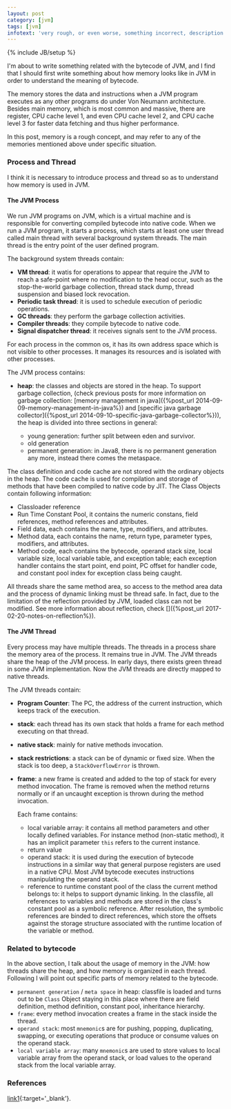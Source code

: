 ```yaml
---
layout: post
category: [jvm]
tags: [jvm]
infotext: 'very rough, or even worse, something incorrect, description on the internal memory appearance in jvm.'
---
```

{% include JB/setup %}

I'm about to write something related with the bytecode of JVM, and I find that I should first 
write something about how memory looks like in JVM in order to understand the meaning of bytecode.

The memory stores the data and instructions when a JVM program executes as any other programs do under 
Von Neumann architecture. Besides main memory, which is most common and massive, there are register, 
CPU cache level 1, and even CPU cache level 2, and CPU cache level 3 for faster data fetching and thus 
higher performance.

In this post, memory is a rough concept, and may refer to any of the memories mentioned above under 
specific situation.

### Process and Thread

I think it is necessary to introduce process and thread so as to understand how memory is used in JVM.

#### The JVM Process

We run JVM programs on JVM, which is a virtual machine and is responsible for converting compiled 
bytecode into native code. When we run a JVM program, it starts a process, which starts at least one 
user thread called main thread with several background system threads. The main thread is the entry point 
of the user defined program.

The background system threads contain:

- __VM thread__: it watis for operations to appear that require the JVM to reach a safe-point where no 
modification to the head occur, such as the stop-the-world garbage collection, thread stack dump, thread 
suspension and biased lock revocation.
- __Periodic task thread__: it is used to schedule execution of periodic operations.
- __GC threads__: they perform the garbage collection activities.
- __Compiler threads__: they compile bytecode to native code.
- __Signal dispatcher thread__: it receives signals sent to the JVM process.

For each process in the common os, it has its own address space which is not visible to other processes. It 
manages its resources and is isolated with other processes.

The JVM process contains:

- __heap__: the classes and objects are stored in the heap. To support garbage collection, (check previous 
posts for more information on garbage collection: 
[memory management in java]({%post_url 2014-09-09-memory-management-in-java%}) and 
[specific java garbage collector]({%post_url 2014-09-10-specific-java-garbage-collector%})), the heap is 
divided into three sections in general:

  - young generation: further split between eden and survivor.
  - old generation
  - permanent generation: in Java8, there is no permanent generation any more, instead there comes the 
  metaspace.

The class definition and code cache are not stored with the ordinary objects in the heap. The code cache is 
used for compilation and storage of methods that have been compiled to native code by JIT. The Class Objects 
contain following information:

- Classloader reference
- Run Time Constant Pool, it contains the numeric constans, field references, method references and attributes.
- Field data, each contains the name, type, modifiers, and attributes.
- Method data, each contains the name, return type, parameter types, modifiers, and attributes.
- Method code, each contains the bytecode, operand stack size, local variable size, local variable table, 
and exception table; each exception handler contains the start point, end point, PC offset for handler code, 
and constant pool index for exception class being caught.

All threads share the same method area, so access to the method area data and the process of dynamic linking 
must be thread safe. In fact, due to the limitation of the reflection provided by JVM, loaded class can not 
be modified. See more information about reflection, check []({%post_url 2017-02-20-notes-on-reflection%}).

#### The JVM Thread

Every process may have multiple threads. The threads in a process share the memory area of the process. It 
remains true in JVM. The JVM threads share the heap of the JVM process. In early days, there exists green 
thread in some JVM implementation. Now the JVM threads are directly mapped to native threads.

The JVM threads contain:

- __Program Counter__: The PC, the address of the current instruction, which keeps track of the execution.
- __stack__: each thread has its own stack that holds a frame for each method executing on that thread.
- __native stack__: mainly for native methods invocation.
- __stack restrictions__: a stack can be of dynamic or fixed size. When the stack is too deep, a 
`StackOverflowError` is thrown.
- __frame__: a new frame is created and added to the top of stack for every method invocation. The frame is 
removed when the method returns normally or if an uncaught exception is thrown during the method invocation.

  Each frame contains:
  
  - local variable array: it contains all method parameters and other locally defined variables. For 
  instance method (non-static method), it has an implicit parameter `this` refers to the current instance.
  - return value
  - operand stack: it is used during the execution of bytecode instructions in a similar way that general 
  purpose registers are used in a native CPU. Most JVM bytecode executes instructions manipulating the 
  operand stack.
  - reference to runtime constant pool of the class the current method belongs to: it helps to support 
  dynamic linking. In the classfile, all references to variables and methods are stored in the class's 
  constant pool as a symbolic reference. After resolution, the symbolic references are binded to direct 
  references, which store the offsets against the storage structure associated with the runtime location 
  of the variable or method.

### Related to bytecode

In the above section, I talk about the usage of memory in the JVM: how threads share the heap, and how 
memory is organized in each thread. Following I will point out specific parts of memory related to the 
bytecode.

- `permanent generation` / `meta space` in heap: classfile is loaded and turns out to be `Class` Object 
staying in this place where there are field definition, method definition, constant pool, inheritance 
hierarchy.
- `frame`: every method invocation creates a frame in the stack inside the thread.
- `operand stack`: most `mnemonic`s are for pushing, popping, duplicating, swapping, or executing 
operations that produce or consume values on the operand stack.
- `local variable array`: many `mnemonic`s are used to store values to local variable array from the 
operand stack, or load values to the operand stack from the local variable array.

### References

[link1](http://blog.jamesdbloom.com/JVMInternals.html){:target='_blank'}.
